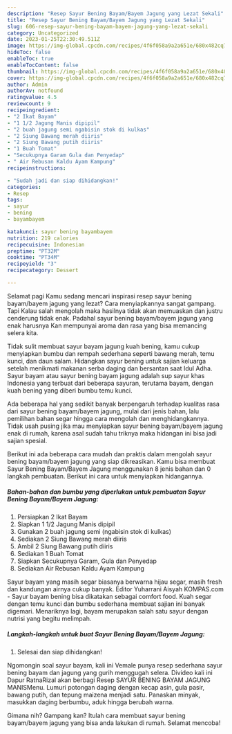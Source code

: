 ```yaml
---
description: "Resep Sayur Bening Bayam/Bayem Jagung yang Lezat Sekali"
title: "Resep Sayur Bening Bayam/Bayem Jagung yang Lezat Sekali"
slug: 606-resep-sayur-bening-bayam-bayem-jagung-yang-lezat-sekali
category: Uncategorized
date: 2023-01-25T22:30:49.511Z
image: https://img-global.cpcdn.com/recipes/4f6f058a9a2a651e/680x482cq70/sayur-bening-bayambayem-jagung-foto-resep-utama.jpg
hideToc: false
enableToc: true
enableTocContent: false
thumbnail: https://img-global.cpcdn.com/recipes/4f6f058a9a2a651e/680x482cq70/sayur-bening-bayambayem-jagung-foto-resep-utama.jpg
cover: https://img-global.cpcdn.com/recipes/4f6f058a9a2a651e/680x482cq70/sayur-bening-bayambayem-jagung-foto-resep-utama.jpg
author: Admin
authorAv: notfound
ratingvalue: 4.5
reviewcount: 9
recipeingredient:
- "2 Ikat Bayam"
- "1 1/2 Jagung Manis dipipil"
- "2 buah jagung semi ngabisin stok di kulkas"
- "2 Siung Bawang merah diiris"
- "2 Siung Bawang putih diiris"
- "1 Buah Tomat"
- "Secukupnya Garam Gula dan Penyedap"
- " Air Rebusan Kaldu Ayam Kampung"
recipeinstructions:

- "Sudah jadi dan siap dihidangkan!"
categories:
- Resep
tags:
- sayur
- bening
- bayambayem

katakunci: sayur bening bayambayem 
nutrition: 219 calories
recipecuisine: Indonesian
preptime: "PT32M"
cooktime: "PT34M"
recipeyield: "3"
recipecategory: Dessert

---
```



Selamat pagi Kamu sedang mencari inspirasi resep sayur bening bayam/bayem jagung yang lezat? Cara menyiapkannya sangat gampang. Tapi Kalau salah mengolah maka hasilnya tidak akan memuaskan dan justru cenderung tidak enak. Padahal sayur bening bayam/bayem jagung yang enak harusnya Kan mempunyai aroma dan rasa yang bisa memancing selera kita.


Tidak sulit membuat sayur bayam jagung kuah bening, kamu cukup menyiapkan bumbu dan rempah sederhana seperti bawang merah, temu kunci, dan daun salam. Hidangkan sayur bening untuk sajian keluarga setelah menikmati makanan serba daging dan bersantan saat Idul Adha. Sayur bayam atau sayur bening bayam jagung adalah sup sayur khas Indonesia yang terbuat dari beberapa sayuran, terutama bayam, dengan kuah bening yang diberi bumbu temu kunci.

Ada beberapa hal yang sedikit banyak berpengaruh terhadap kualitas rasa dari sayur bening bayam/bayem jagung, mulai dari jenis bahan, lalu pemilihan bahan segar hingga cara mengolah dan menghidangkannya. Tidak usah pusing jika mau menyiapkan sayur bening bayam/bayem jagung enak di rumah, karena asal sudah tahu triknya maka hidangan ini bisa jadi sajian spesial.


Berikut ini ada beberapa cara mudah dan praktis dalam mengolah sayur bening bayam/bayem jagung yang siap dikreasikan. Kamu bisa membuat Sayur Bening Bayam/Bayem Jagung menggunakan 8 jenis bahan dan 0 langkah pembuatan. Berikut ini cara untuk menyiapkan hidangannya.

<!--inarticleads1-->

##### Bahan-bahan dan bumbu yang diperlukan untuk pembuatan Sayur Bening Bayam/Bayem Jagung:

1. Persiapkan 2 Ikat Bayam
1. Siapkan 1 1/2 Jagung Manis dipipil
1. Gunakan 2 buah jagung semi (ngabisin stok di kulkas)
1. Sediakan 2 Siung Bawang merah diiris
1. Ambil 2 Siung Bawang putih diiris
1. Sediakan 1 Buah Tomat
1. Siapkan Secukupnya Garam, Gula dan Penyedap
1. Sediakan  Air Rebusan Kaldu Ayam Kampung


Sayur bayam yang masih segar biasanya berwarna hijau segar, masih fresh dan kandungan airnya cukup banyak. Editor Yuharrani Aisyah KOMPAS.com - Sayur bayam bening bisa dikatakan sebagai comfort food. Kuah segar dengan temu kunci dan bumbu sederhana membuat sajian ini banyak digemari. Menariknya lagi, bayam merupakan salah satu sayur dengan nutrisi yang begitu melimpah. 

<!--inarticleads2-->

##### Langkah-langkah untuk buat Sayur Bening Bayam/Bayem Jagung:


1. Selesai dan siap dihidangkan!

Ngomongin soal sayur bayam, kali ini Vemale punya resep sederhana sayur bening bayam dan jagung yang gurih menggugah selera. Divideo kali ini Dapur RatnaRizal akan berbagi Resep SAYUR BENING BAYAM JAGUNG MANISMenu. Lumuri potongan daging dengan kecap asin, gula pasir, bawang putih, dan tepung maizena menjadi satu. Panaskan minyak, masukkan daging berbumbu, aduk hingga berubah warna. 

Gimana nih? Gampang kan? Itulah cara membuat sayur bening bayam/bayem jagung yang bisa anda lakukan di rumah. Selamat mencoba!
